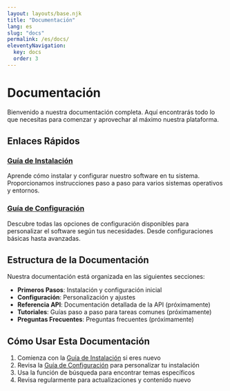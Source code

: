 ```yaml
---
layout: layouts/base.njk
title: "Documentación"
lang: es
slug: "docs"
permalink: /es/docs/
eleventyNavigation:
  key: docs
  order: 3
---
```


# Documentación

Bienvenido a nuestra documentación completa. Aquí encontrarás todo lo que necesitas para comenzar y aprovechar al máximo nuestra plataforma.

## Enlaces Rápidos

### [Guía de Instalación](/es/docs/installation/)
Aprende cómo instalar y configurar nuestro software en tu sistema. Proporcionamos instrucciones paso a paso para varios sistemas operativos y entornos.

### [Guía de Configuración](/es/docs/configuration/)
Descubre todas las opciones de configuración disponibles para personalizar el software según tus necesidades. Desde configuraciones básicas hasta avanzadas.

## Estructura de la Documentación

Nuestra documentación está organizada en las siguientes secciones:

- **Primeros Pasos**: Instalación y configuración inicial
- **Configuración**: Personalización y ajustes
- **Referencia API**: Documentación detallada de la API (próximamente)
- **Tutoriales**: Guías paso a paso para tareas comunes (próximamente)
- **Preguntas Frecuentes**: Preguntas frecuentes (próximamente)

## Cómo Usar Esta Documentación

1. Comienza con la [Guía de Instalación](/es/docs/installation/) si eres nuevo
2. Revisa la [Guía de Configuración](/es/docs/configuration/) para personalizar tu instalación
3. Usa la función de búsqueda para encontrar temas específicos
4. Revisa regularmente para actualizaciones y contenido nuevo